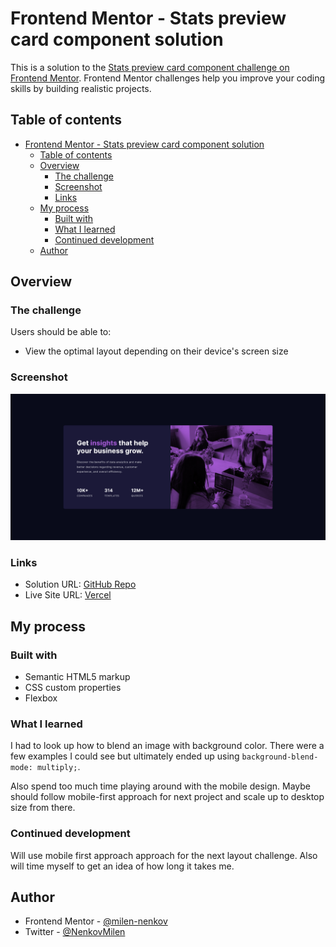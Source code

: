 # Frontend Mentor - Stats preview card component solution

This is a solution to the [Stats preview card component challenge on Frontend Mentor](https://www.frontendmentor.io/challenges/stats-preview-card-component-8JqbgoU62). Frontend Mentor challenges help you improve your coding skills by building realistic projects.

## Table of contents

- [Frontend Mentor - Stats preview card component solution](#frontend-mentor---stats-preview-card-component-solution)
  - [Table of contents](#table-of-contents)
  - [Overview](#overview)
    - [The challenge](#the-challenge)
    - [Screenshot](#screenshot)
    - [Links](#links)
  - [My process](#my-process)
    - [Built with](#built-with)
    - [What I learned](#what-i-learned)
    - [Continued development](#continued-development)
  - [Author](#author)

## Overview

### The challenge

Users should be able to:

- View the optimal layout depending on their device's screen size

### Screenshot

![Screenshot of the completed challenge](./images/Screenshot%202021-11-18%20at%2012-27-02%20Stats%20preview%20card%20component.png)

### Links

- Solution URL: [GitHub Repo](https://github.com/milen-nenkov/FrontEnd-Mentor-Challenges/tree/main/stats-preview-card-component-main)
- Live Site URL: [Vercel](https://stats-preview-card-component-three-zeta.vercel.app/)

## My process

### Built with

- Semantic HTML5 markup
- CSS custom properties
- Flexbox

### What I learned

I had to look up how to blend an image with background color. There were a few examples I could see but ultimately ended up using ```background-blend-mode: multiply;```.

Also spend too much time playing around with the mobile design. Maybe should follow mobile-first approach for next project and scale up to desktop size from there.

### Continued development

Will use mobile first approach approach for the next layout challenge. Also will time myself to get an idea of how long it takes me.

## Author

- Frontend Mentor - [@milen-nenkov](https://www.frontendmentor.io/profile/milen-nenkov)
- Twitter - [@NenkovMilen](https://twitter.com/NenkovMilen)

